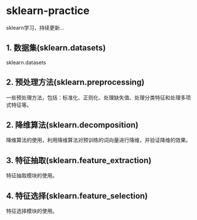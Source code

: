 # sklearn-practice
sklearn学习，持续更新...

## 1. 数据集(sklearn.datasets)
sklearn.datasets

## 2. 预处理方法(sklearn.preprocessing)
一些预处理方法，包括：标准化、正则化、处理缺失值、处理分类特征和处理多项式特征等。

## 2. 降维算法(sklearn.decomposition)
降维算法的使用，利用降维算法对预训练的词向量进行降维，并验证降维的效果。

## 3. 特征抽取(sklearn.feature_extraction)
特征抽取模块的使用。

## 4. 特征选择(sklearn.feature_selection)
特征选择模块的使用。
